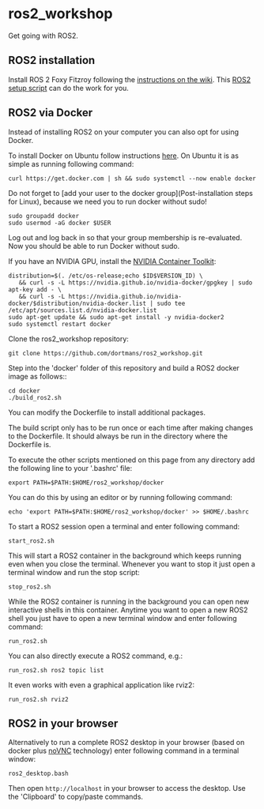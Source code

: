 # ros2_workshop

Get going with ROS2.

## ROS2 installation

Install ROS 2 Foxy Fitzroy following the [instructions on the wiki](https://index.ros.org/doc/ros2/Installation/Foxy/).
This [ROS2 setup script](https://github.com/Tiryoh/ros2_setup_scripts_ubuntu) can do the work for you.

## ROS2 via Docker

Instead of installing ROS2 on your computer you can also opt for using Docker.

To install Docker on Ubuntu follow instructions [here](https://docs.docker.com/engine/install/ubuntu/). On Ubuntu it is as simple as running following command:
```
curl https://get.docker.com | sh && sudo systemctl --now enable docker
```

Do not forget to [add your user to the docker group](Post-installation steps for Linux), because we need you to run docker without sudo!
```
sudo groupadd docker
sudo usermod -aG docker $USER
```

Log out and log back in so that your group membership is re-evaluated. 
Now you should be able to run Docker without sudo.

If you have an NVIDIA GPU, install the [NVIDIA Container Toolkit](https://docs.nvidia.com/datacenter/cloud-native/container-toolkit/install-guide.html#docker):
```
distribution=$(. /etc/os-release;echo $ID$VERSION_ID) \
   && curl -s -L https://nvidia.github.io/nvidia-docker/gpgkey | sudo apt-key add - \
   && curl -s -L https://nvidia.github.io/nvidia-docker/$distribution/nvidia-docker.list | sudo tee /etc/apt/sources.list.d/nvidia-docker.list
sudo apt-get update && sudo apt-get install -y nvidia-docker2
sudo systemctl restart docker
```

Clone the ros2_workshop repository:
```
git clone https://github.com/dortmans/ros2_workshop.git
```

Step into the 'docker' folder of this repository and build a ROS2 docker image as follows::
```
cd docker
./build_ros2.sh
```

You can modify the Dockerfile to install additional packages.

The build script only has to be run once or each time after making changes to the Dockerfile.
It should always be run in the directory where the Dockerfile is. 

To execute the other scripts mentioned on this page from any directory add the following line to your '.bashrc' file:
```
export PATH=$PATH:$HOME/ros2_workshop/docker
```

You can do this by using an editor or by running following command:
```
echo 'export PATH=$PATH:$HOME/ros2_workshop/docker' >> $HOME/.bashrc
```

To start a ROS2 session open a terminal and enter following command:
```
start_ros2.sh
```
This will start a ROS2 container in the background which keeps running even when you close the terminal.
Whenever you want to stop it just open a terminal window and run the stop script:
```
stop_ros2.sh
```

While the ROS2 container is running in the background you can open new  interactive shells in this container. Anytime you want to open a new ROS2 shell you just have to open a new terminal window and enter following command:
```
run_ros2.sh
```

You can also directly execute a ROS2 command, e.g.:
```
run_ros2.sh ros2 topic list
```

It even works with even a graphical application like rviz2:
```
run_ros2.sh rviz2
```

## ROS2 in your browser

Alternatively to run a complete ROS2 desktop in your browser (based on docker plus [noVNC](https://novnc.com) technology) enter following command in a terminal window:
```
ros2_desktop.bash
```
Then open `http://localhost` in your browser to access the desktop.
Use the 'Clipboard' to copy/paste commands.
